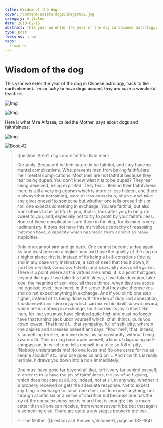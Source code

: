 ```yaml
---
title: Wisdom of the dog
cover: /content-assets/dogs/imagex001.jpg
category: Articles
date: 2018-02-15
abstract: This year we enter the year of the dog in Chinese astrology, back to the earth element.
type: post
featured: true
tags:
  - say hi
---
```


# Wisdom of the dog

This year we enter the year of the dog in Chinese astrology, back to the earth element. I’m so lucky to have dogs around, they are such a wonderful teachers.

![Img](/content-assets/dogs/imagex001_720X450.jpg)

![Img](/content-assets/dogs/laufi_800X600.jpg)

Here is what Mira Alfassa, called the Mother, says about dogs and faithfulness:

![Img](/content-assets/dogs/motherAndDog_441X600.jpg)

![Book #2](/content-assets/book/book2_200X300.jpg)

> Question: Aren’t dogs more faithful than men?
>
> Certainly! Because it is their nature to be faithful, and they have no mental complications. What prevents men from be-ing faithful are their mental complications. Most men are not faithful because they fear being duped. You don’t know what it is to be duped? They fear being deceived, being exploited. They fear... Behind their faithfulness there is still a very big egoism which is more or less hidden, and there is always that bargaining, more or less conscious, of give-and-take: one gives oneself to someone but whether one tells oneself this or not, one expects something in exchange. You are faithful, but also want others to be faithful to you, that is, look after you, to be quite sweet to you, and, especially not to try to profit by your faithfulness. None of these complications are there in the dog, for its mind is very rudimentary. It does not have this marvellous capacity of reasoning that men have, a capacity which has made them commit so many stupidities.
>
> Only one cannot turn and go back. One cannot become a dog again. So one must become a higher man and have the quality of the dog on a higher plane; that is, instead of its being a half-conscious fidelity, and in any case very instinctive, a sort of need that ties it down, it must be a willed, conscious fidelity, and especially above all egoism. There is a point where all the virtues are united: it is a point that goes beyond the ego. If we take this faithfulness, if we take devotion, take love, the meaning of ser- vice, all these things, when they are above the egoistic level, they meet, in the sense that they give themselves and do not expect anything in exchange. And if you climb one step higher, instead of its being done with the idea of duty and abnegation, it is done with an intense joy which carries within itself its own reward, which needs nothing in exchange, for it carries its joy in itself. But then, for that you must have climbed quite high and must no longer have that turning back upon yourself which, of all things, pulls you down lowest. That kind of... that sympathy, full of self- pity, wherein one cajoles and caresses oneself and says, “Poor me!”, that, indeed, is something terrible, and one does this so constantly, without being aware of it. This turning back upon oneself, a kind of degrading self-compassion, in which one tells oneself in a tone so full of pity, “Nobody understands me! No one loves me! No one cares for me as people should!” etc., and one goes on and on.... And now this is really terrible, it draws you down into a hole immediately.
>
> One must have gone far beyond all that, left it very far behind oneself, in order to truly have the joy of faithfulness, the joy of self-giving, which does not care at all, no, indeed, not at all, in any way, whether it is properly received or gets the adequate response. Not to expect anything in exchange for what one does, not to expect anything, not through asceticism or a sense of sacrifice but because one has the joy of the consciousness one is in and that is enough; this is much better than all one can receive, from whomsoever it be; but that again is something else. There are quite a few stages between the two.
>
> — The Mother (Question and Answers,Volume-6, page no.182-184)

